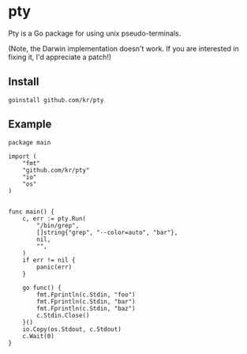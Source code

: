 # pty

Pty is a Go package for using unix pseudo-terminals.

(Note, the Darwin implementation doesn't work. If you
are interested in fixing it, I'd appreciate a patch!)

## Install

    goinstall github.com/kr/pty

## Example

    package main

    import (
        "fmt"
        "github.com/kr/pty"
        "io"
        "os"
    )


    func main() {
        c, err := pty.Run(
            "/bin/grep",
            []string{"grep", "--color=auto", "bar"},
            nil,
            "",
        )
        if err != nil {
            panic(err)
        }

        go func() {
            fmt.Fprintln(c.Stdin, "foo")
            fmt.Fprintln(c.Stdin, "bar")
            fmt.Fprintln(c.Stdin, "baz")
            c.Stdin.Close()
        }()
        io.Copy(os.Stdout, c.Stdout)
        c.Wait(0)
    }
